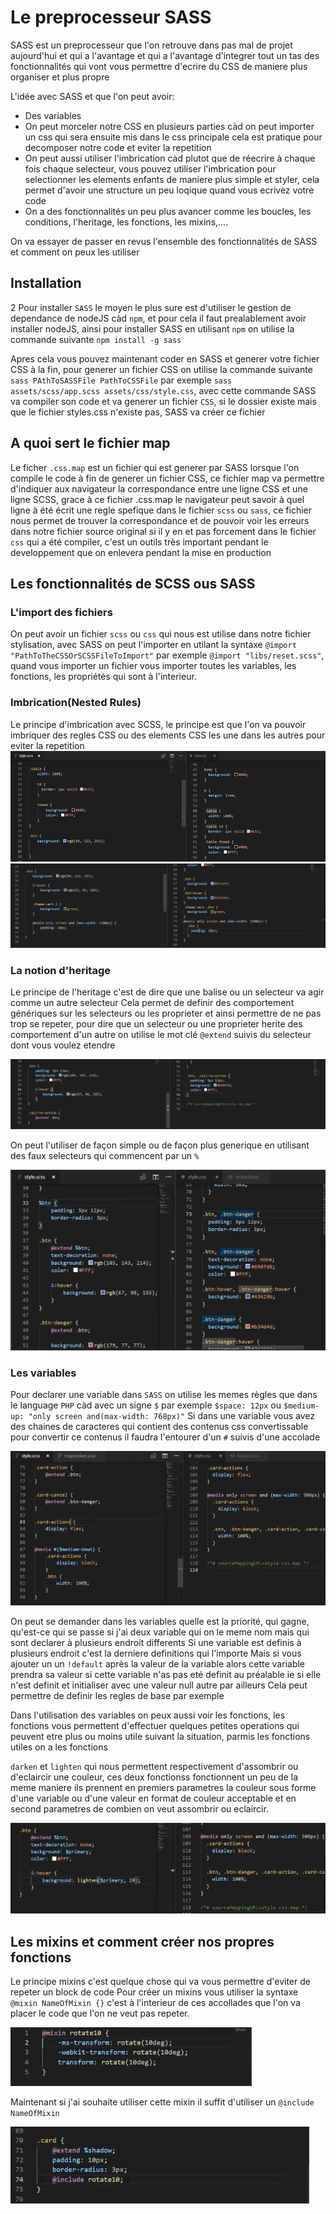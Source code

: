# Le preprocesseur SASS

SASS est un preprocesseur que l'on retrouve dans pas mal de projet aujourd'hui et qui a l'avantage et qui a l'avantage d'integrer tout un tas des fonctionnalités qui vont vous permettre d'ecrire du CSS de maniere plus organiser et plus propre

L'idée avec SASS et que l'on peut avoir:

- Des variables
- On peut morceler notre CSS en plusieurs parties càd on peut importer un css qui sera ensuite mis dans le css principale cela est pratique pour decomposer notre code et eviter la repetition
- On peut aussi utiliser l'imbrication càd plutot que de réecrire à chaque fois chaque selecteur, vous pouvez utiliser l'imbrication pour selectionner les elements enfants de maniere plus simple et styler, cela permet d'avoir une structure un peu loqique quand vous ecrivez votre code
- On a des fonctionnalités un peu plus avancer comme les boucles, les conditions, l'heritage,  les fonctions, les mixins,....

On va essayer de passer en revus l'ensemble des fonctionnalités de SASS et comment on peux les utiliser

## Installation

2
Pour installer `SASS` le moyen le plus sure est d'utiliser le gestion de dependance de nodeJS càd `npm`, et pour cela il faut prealablement avoir installer nodeJS, ainsi pour installer SASS en utilisant `npm` on utilise la commande suivante
`npm install -g sass`

Apres cela vous pouvez maintenant coder en SASS et generer votre fichier CSS à la fin, pour generer un fichier CSS on utilise la commande suivante
`sass PAthToSASSFile PathToCSSFile` par exemple `sass assets/scss/app.scss assets/css/style.css`, avec cette commande SASS va compiler son code et va generer un fichier `CSS`, si le dossier existe mais que le fichier styles.css n'existe pas, SASS va créer ce fichier

## A quoi sert le fichier map

Le ficher `.css.map` est un fichier qui est generer par SASS lorsque l'on compile le code à fin de generer un fichier CSS, ce fichier map va permettre d'indiquer aux navigateur la correspondance entre une ligne CSS et une ligne SCSS, grace à ce fichier .css.map le navigateur peut savoir à quel ligne à été écrit une regle spefique dans le fichier `scss` ou `sass`, ce fichier nous permet de trouver la correspondance et de pouvoir voir les erreurs dans notre fichier source original si il y en  et pas forcement dans le fichier `css` qui a été compiler, c'est un outils très important pendant le developpement que on enlevera pendant la mise en production

## Les fonctionnalités de SCSS ous SASS

### L'import des fichiers

On peut avoir un fichier `scss` ou `css` qui nous est utilise dans notre fichier stylisation, avec SASS on peut l'importer en utilant la syntaxe `@import "PathToTheCSSOrSCSSFileToImport"` par exemple `@import "libs/reset.scss"`, quand vous importer un fichier vous importer toutes les variables, les fonctions, les propriétés qui sont à l'interieur.

### Imbrication(Nested Rules)

Le principe d'imbrication avec SCSS, le principe est que l'on va pouvoir imbriquer des regles CSS ou des elements CSS les une dans les autres pour eviter la repetition
![Imbrication SCSS](/assets/img/Imbrication-SCSS.PNG)
![Imbrication SCSS](/assets/img/Imbrication-SCSS-2.PNG)

### La notion d'heritage

Le principe de l'heritage c'est de dire que une balise ou un selecteur va agir comme un autre selecteur
Cela permet de definir des comportement génériques sur les selecteurs ou les proprieter et ainsi permettre de ne pas trop se repeter, pour dire que un selecteur ou une proprieter herite des comportement d'un autre on utilise le mot clé `@extend` suivis du selecteur dont vous voulez etendre

![Heritage](/assets/img/heritage.png)

On peut l'utiliser de façon simple ou de façon plus generique en utilisant des faux selecteurs qui commencent par un `%`

![Heritage en utilisant un selecteur generique](/assets/img/Heritage-2.png)

### Les variables

Pour declarer une variable dans `SASS` on utilise les memes règles que dans le language `PHP` càd avec un signe `$` par exemple `$space: 12px` ou `$medium-up: "only screen and(max-width: 768px)"`
Si dans une variable vous avez des chaines de caracteres qui contient des contenus css convertissable pour convertir ce contenus il faudra l'entourer d'un `#` suivis d'une accolade

![interpollation des variables](/assets/img/interpollation-variables.png)

On peut se demander dans les variables quelle est la priorité, qui gagne, qu'est-ce qui se passe si j'ai deux variable qui on le meme nom mais qui sont declarer à plusieurs endroit differents
Si une variable est definis à plusieurs endroit c'est la derniere definitions qui l'importe
Mais si vous ajouter un un `!default` après la valeur de la variable alors cette variable prendra sa valeur si cette variable n'as pas eté definit au préalable ie si elle n'est definit et initialiser avec une valeur null autre par ailleurs
Cela peut permettre de definir les regles de base par exemple

Dans l'utilisation des variables on peux aussi voir les fonctions, les fonctions vous permettent d'effectuer quelques petites operations qui peuvent etre plus ou moins utile suivant la situation, parmis les fonctions utiles on a les fonctions

`darken` et `lighten` qui nous permettent respectivement d'assombrir ou d'eclaircir une couleur, ces deux fonctionss fonctionnent un peu de la meme maniere ils prennent en premiers parametres la couleur sous forme d'une variable ou d'une valeur en format de couleur acceptable et en second parametres de combien on veut assombrir ou eclaircir.

![Fonctions natifs SASS](/assets/img/darken-lighten.png)

## Les mixins et comment créer nos propres fonctions

Le principe mixins c'est quelque chose qui va vous permettre d'eviter de repeter un block de code
Pour créer un mixins vous utiliser la syntaxe `@mixin NameOfMixin {}` c'est à l'interieur de ces accollades que l'on va placer le code que l'on ne veut pas repeter.

![Mixin](/assets/img/mixin-declaration.PNG)

Maintenant si j'ai souhaite utiliser cette mixin il suffit d'utiliser un `@include NameOfMixin`

![Utiliser un mixin](/assets/img/mixin-usage.PNG)
